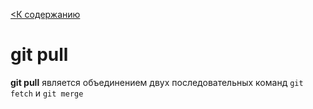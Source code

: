 [<К содержанию](../readme.md)

# git pull

**git pull** является объединением двух последовательных команд `git fetch` и `git merge`